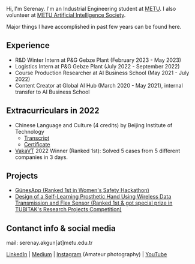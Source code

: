 Hi, I'm Serenay. I'm an Industrial Engineering student at [METU](https://www.metu.edu.tr/). I also volunteer at [METU Artificial Intelligence Society](https://odtuyzt.github.io/#).

Major things I have accomplished in past few years can be found here.

## Experience
- R&D Winter Intern at P&G Gebze Plant (February 2023 - May 2023)
- Logistics Intern at P&G Gebze Plant (July 2022 - September 2022)
- Course Production Researcher at AI Business School (May 2021 - July 2022)
- Content Creator at Global AI Hub (March 2020 - May 2021), internal transfer to AI Business School

## Extracurriculars in 2022
- Chinese Language and Culture (4 credits) by Beijing Institute of Technology
  - [Transcript](BIT_Transcript.pdf)
  - [Certificate](BIT_Certificate.pdf)
- [VakaVT](https://odtuvt.org.tr/vaka-vt/) 2022 Winner (Ranked 1st): Solved 5 cases from 5 different companies in 3 days.

## Projects
- [GüneşApp (Ranked 1st in Women's Safety Hackathon)](projects/gunesapp.md)
- [Design of a Self-Learning Prosthetic Hand Using Wireless Data Transmission and Flex Sensor (Ranked 1st & got special prize in TUBITAK's Research Projects Competition)](projects/prosthetichand.md)
 
## Contanct info & social media
mail: serenay.akgun[at]metu.edu.tr

[LinkedIn](https://www.linkedin.com/in/serenayakgun01/) | [Medium](https://medium.com/@serenaytalks) | [Instagram](https://www.instagram.com/serenaytakesphotos/) (Amateur photography) | [YouTube](https://www.youtube.com/c/SerenayAkg%C3%BCn/featured)
